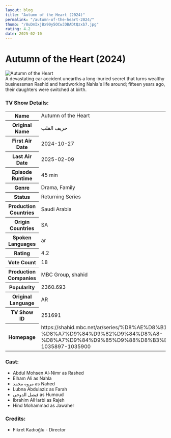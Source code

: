 ```yaml
---
layout: blog
title: "Autumn of the Heart (2024)"
permalink: "/autumn-of-the-heart-2024/"
thumb: "/8uDmIxjBx90y5OCwJDBADtQzxb7.jpg"
rating: 4.2
date: 2025-02-10
---
```

<h1 class="title">Autumn of the Heart (2024)</h1><div class="poster"><img src="{{ site.imglink }}/8uDmIxjBx90y5OCwJDBADtQzxb7.jpg" class="img-fluid my-3" alt="Autumn of the Heart"/></div><div class="plot">A devastating car accident unearths a long-buried secret that turns wealthy businessman Rashid and hardworking Nahla's life around; fifteen years ago, their daughters were switched at birth.</div><h3>TV Show Details:</h3><table class="table table-bordered details"><tr><th>Name</th><td>Autumn of the Heart</td></tr><tr><th>Original Name</th><td>خريف القلب</td></tr><tr><th>First Air Date</th><td>2024-10-27</td></tr><tr><th>Last Air Date</th><td>2025-02-09</td></tr><tr><th>Episode Runtime</th><td>45 min</td></tr><tr><th>Genre</th><td>Drama, Family</td></tr><tr><th>Status</th><td>Returning Series</td></tr><tr><th>Production Countries</th><td>Saudi Arabia</td></tr><tr><th>Origin Countries</th><td>SA</td></tr><tr><th>Spoken Languages</th><td>ar</td></tr><tr><th>Rating</th><td>4.2</td></tr><tr><th>Vote Count</th><td>18</td></tr><tr><th>Production Companies</th><td>MBC Group, shahid</td></tr><tr><th>Popularity</th><td>2360.693</td></tr><tr><th>Original Language</th><td>AR</td></tr><tr><th>TV Show ID</th><td>251691</td></tr><tr><th>Homepage</th><td>https://shahid.mbc.net/ar/series/%D8%AE%D8%B1%D9%8A%D9%81-%D8%A7%D9%84%D9%82%D9%84%D8%A8-%D8%A7%D9%84%D9%85%D9%88%D8%B3%D9%85-1/season-1035897-1035900</td></tr></table><h3>Cast:</h3><ul class="list-group cast"><li>Abdul Mohsen Al-Nimr as Rashed</li><li>Elham Ali as Nahla</li><li>مروه محمد as Nahed</li><li>Lubna Abdulaziz as Farah</li><li>فيصل الدوخي as Humoud</li><li>Ibrahim AlHarbi as Rajeh</li><li>Hind Mohammad as Jawaher</li></ul><h3>Credits:</h3><ul class="list-group crew"><li>Fikret Kadıoğlu - Director</li></ul>